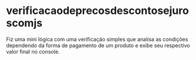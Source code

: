 # verificacaodeprecosdescontosejuroscomjs
Fiz uma mini lógica com uma verificação simples que analisa as condições dependendo da forma de pagamento de um produto e exibe seu respectivo valor final no console.
